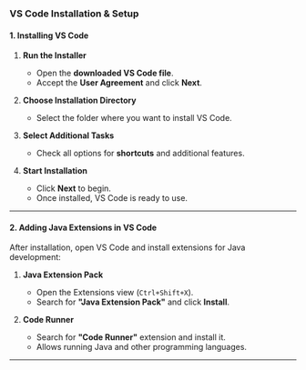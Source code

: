 ### **VS Code Installation & Setup**  

#### **1. Installing VS Code**  
1. **Run the Installer**  
   - Open the **downloaded VS Code file**.  
   - Accept the **User Agreement** and click **Next**.  

2. **Choose Installation Directory**  
   - Select the folder where you want to install VS Code.  

3. **Select Additional Tasks**  
   - Check all options for **shortcuts** and additional features.  

4. **Start Installation**  
   - Click **Next** to begin.  
   - Once installed, VS Code is ready to use.  

---

#### **2. Adding Java Extensions in VS Code**  
After installation, open VS Code and install extensions for Java development:  

1. **Java Extension Pack**  
   - Open the Extensions view (`Ctrl+Shift+X`).  
   - Search for **"Java Extension Pack"** and click **Install**.  

2. **Code Runner**  
   - Search for **"Code Runner"** extension and install it.  
   - Allows running Java and other programming languages.  

---